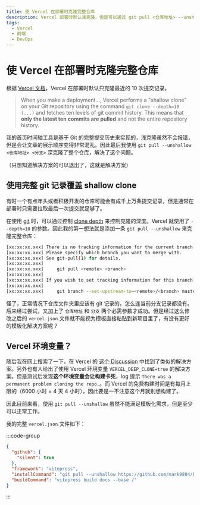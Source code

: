 ```yaml
---
title: 使 Vercel 在部署时克隆完整仓库
description: Vercel 部署时默认浅克隆，但是可以通过 git pull <仓库地址> --unshallow <分支> 命令解决。
tags:
  - Vercel
  - 前端
  - DevOps
---
```


# 使 Vercel 在部署时克隆完整仓库

根据 [Vercel 文档](https://vercel.com/docs/deployments/configure-a-build#configuring-a-build)，Vercel 在部署时默认只克隆最近的 10 次提交记录。

> When you make a deployment..., Vercel performs a "shallow clone" on your Git repository using the command `git clone --depth=10 (...)` and fetches ten levels of git commit history. This means that **only the latest ten commits are pulled** and not the entire repository history.

我的首页时间轴工具是基于 Git 的完整提交历史来实现的，浅克隆虽然不会报错，但是会让文章的展示顺序变得非常混乱。因此最后我使用 `git pull --unshallow <仓库地址> <分支>` 深克隆了整个仓库，解决了这个问题。

（只想知道解决方案的可以退出了，这就是解决方案）

## 使用完整 git 记录覆盖 shallow clone

有时一个有点年头或者积极开发的仓库可能会有成千上万条提交记录，但是通常在部署时只需要拉取最后一次提交就足够了。

在使用 [git](https://git-scm.com/) 时，可以通过控制 [clone depth](https://git-scm.com/docs/git-clone#Documentation/git-clone.txt-code--depthcodeemltdepthgtem) 来控制克隆的深度。Vercel 就使用了 `--depth=10` 的参数。因此我的第一想法就是添加一条 `git pull --unshallow` 来克隆完整仓库：

```bash
[xx:xx:xx.xxx] There is no tracking information for the current branch.
[xx:xx:xx.xxx] Please specify which branch you want to merge with.
[xx:xx:xx.xxx] See git-pull(1) for details.
[xx:xx:xx.xxx]
[xx:xx:xx.xxx]     git pull <remote> <branch>
[xx:xx:xx.xxx]
[xx:xx:xx.xxx] If you wish to set tracking information for this branch you can do so with:
[xx:xx:xx.xxx]
[xx:xx:xx.xxx]     git branch --set-upstream-to=<remote>/<branch> master
```

怪了，正常情况下仓库文件夹里应该有 git 记录的，怎么连当前分支记录都没有。后来经过尝试，又加上了 `仓库地址` 和 `分支` 两个必需参数才成功。但是经过这么修改之后的 `vercel.json` 文件就不能视为模板直接粘贴到新项目里了，有没有更好的模板化解决方案呢？

## Vercel 环境变量？

随后我在网上搜索了一下，在 Vercel 的 [这个 Discussion](https://github.com/vercel/vercel/discussions/5737) 中找到了类似的解决方案。另外也有人给出了使用 Vercel 环境变量 `VERCEL_DEEP_CLONE=true` 的解决方案。但是测试后发现**这个环境变量会让构建卡死**，log 提示 `There was a permanent problem cloning the repo.`。而 Vercel 的免费构建时间是有每月上限的（6000 小时 = 4 天 4 小时），因此要是一不注意这个月就别想构建了。

因此目前来看，使用 `git pull --unshallow` 虽然不能满足模板化需求，但是至少可以正常工作。

我的完整 `vercel.json` 文件如下：

:::code-group

```json [vercel.json]
{
  "github": {
    "silent": true
  },
  "framework": "vitepress",
  "installCommand": "git pull --unshallow https://github.com/mark9804/blog master && pnpm install",
  "buildCommand": "vitepress build docs --base /"
}
```

:::
